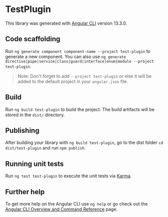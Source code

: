# TestPlugin

This library was generated with [Angular CLI](https://github.com/angular/angular-cli) version 13.3.0.

## Code scaffolding

Run `ng generate component component-name --project test-plugin` to generate a new component. You can also use `ng generate directive|pipe|service|class|guard|interface|enum|module --project test-plugin`.
> Note: Don't forget to add `--project test-plugin` or else it will be added to the default project in your `angular.json` file. 

## Build

Run `ng build test-plugin` to build the project. The build artifacts will be stored in the `dist/` directory.

## Publishing

After building your library with `ng build test-plugin`, go to the dist folder `cd dist/test-plugin` and run `npm publish`.

## Running unit tests

Run `ng test test-plugin` to execute the unit tests via [Karma](https://karma-runner.github.io).

## Further help

To get more help on the Angular CLI use `ng help` or go check out the [Angular CLI Overview and Command Reference](https://angular.io/cli) page.
